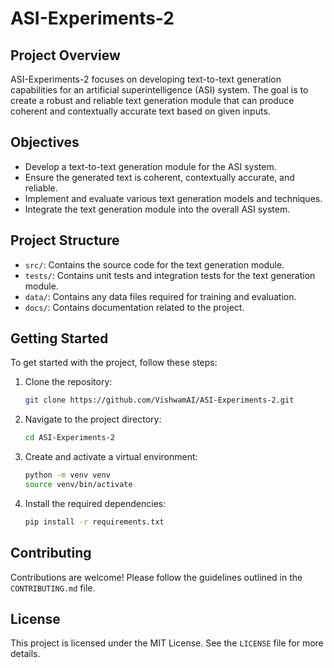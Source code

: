 # ASI-Experiments-2

## Project Overview
ASI-Experiments-2 focuses on developing text-to-text generation capabilities for an artificial superintelligence (ASI) system. The goal is to create a robust and reliable text generation module that can produce coherent and contextually accurate text based on given inputs.

## Objectives
- Develop a text-to-text generation module for the ASI system.
- Ensure the generated text is coherent, contextually accurate, and reliable.
- Implement and evaluate various text generation models and techniques.
- Integrate the text generation module into the overall ASI system.

## Project Structure
- `src/`: Contains the source code for the text generation module.
- `tests/`: Contains unit tests and integration tests for the text generation module.
- `data/`: Contains any data files required for training and evaluation.
- `docs/`: Contains documentation related to the project.

## Getting Started
To get started with the project, follow these steps:

1. Clone the repository:
   ```bash
   git clone https://github.com/VishwamAI/ASI-Experiments-2.git
   ```

2. Navigate to the project directory:
   ```bash
   cd ASI-Experiments-2
   ```

3. Create and activate a virtual environment:
   ```bash
   python -m venv venv
   source venv/bin/activate
   ```

4. Install the required dependencies:
   ```bash
   pip install -r requirements.txt
   ```

## Contributing
Contributions are welcome! Please follow the guidelines outlined in the `CONTRIBUTING.md` file.

## License
This project is licensed under the MIT License. See the `LICENSE` file for more details.

